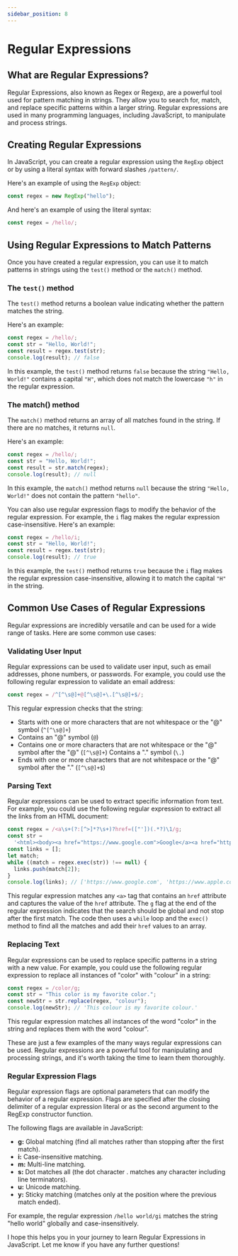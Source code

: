 ```yaml
---
sidebar_position: 8
---
```


# Regular Expressions

## What are Regular Expressions?

Regular Expressions, also known as Regex or Regexp, are a powerful tool used for pattern matching in strings. They allow you to search for, match, and replace specific patterns within a larger string. Regular expressions are used in many programming languages, including JavaScript, to manipulate and process strings.

## Creating Regular Expressions

In JavaScript, you can create a regular expression using the `RegExp` object or by using a literal syntax with forward slashes `/pattern/`.

Here's an example of using the `RegExp` object:

```js title="JavaScript"
const regex = new RegExp("hello");
```

And here's an example of using the literal syntax:

```js title="JavaScript"
const regex = /hello/;
```

## Using Regular Expressions to Match Patterns

Once you have created a regular expression, you can use it to match patterns in strings using the `test()` method or the `match()` method.

### The `test()` method

The `test()` method returns a boolean value indicating whether the pattern matches the string.

Here's an example:

```js title="JavaScript"
const regex = /hello/;
const str = "Hello, World!";
const result = regex.test(str);
console.log(result); // false
```

In this example, the `test()` method returns `false` because the string `"Hello, World!"` contains a capital `"H"`, which does not match the lowercase `"h"` in the regular expression.

### The match() method

The `match()` method returns an array of all matches found in the string. If there are no matches, it returns `null`.

Here's an example:

```js title="JavaScript"
const regex = /hello/;
const str = "Hello, World!";
const result = str.match(regex);
console.log(result); // null
```

In this example, the `match()` method returns `null` because the string `"Hello, World!"` does not contain the pattern `"hello"`.

You can also use regular expression flags to modify the behavior of the regular expression. For example, the `i` flag makes the regular expression case-insensitive. Here's an example:

```js title="JavaScript"
const regex = /hello/i;
const str = "Hello, World!";
const result = regex.test(str);
console.log(result); // true
```

In this example, the `test()` method returns `true` because the `i` flag makes the regular expression case-insensitive, allowing it to match the capital `"H"` in the string.

## Common Use Cases of Regular Expressions

Regular expressions are incredibly versatile and can be used for a wide range of tasks. Here are some common use cases:

### Validating User Input

Regular expressions can be used to validate user input, such as email addresses, phone numbers, or passwords. For example, you could use the following regular expression to validate an email address:

```js title="JavaScript"
const regex = /^[^\s@]+@[^\s@]+\.[^\s@]+$/;
```

This regular expression checks that the string:

- Starts with one or more characters that are not whitespace or the "@" symbol (`^[^\s@]+`)
- Contains an "@" symbol (`@`)
- Contains one or more characters that are not whitespace or the "@" symbol after the "@" (`[^\s@]+`)
  Contains a "." symbol (`\.`)
- Ends with one or more characters that are not whitespace or the "@" symbol after the "." (`[^\s@]+$`)

### Parsing Text

Regular expressions can be used to extract specific information from text. For example, you could use the following regular expression to extract all the links from an HTML document:

```js title="JavaScript"
const regex = /<a\s+(?:[^>]*?\s+)?href=(["'])(.*?)\1/g;
const str =
  '<html><body><a href="https://www.google.com">Google</a><a href="https://www.apple.com">Apple</a></body></html>';
const links = [];
let match;
while ((match = regex.exec(str)) !== null) {
  links.push(match[2]);
}
console.log(links); // ['https://www.google.com', 'https://www.apple.com']
```

This regular expression matches any `<a>` tag that contains an `href` attribute and captures the value of the `href` attribute. The `g` flag at the end of the regular expression indicates that the search should be global and not stop after the first match. The code then uses a `while` loop and the `exec()` method to find all the matches and add their `href` values to an array.

### Replacing Text

Regular expressions can be used to replace specific patterns in a string with a new value. For example, you could use the following regular expression to replace all instances of "color" with "colour" in a string:

```js title="JavaScript"
const regex = /color/g;
const str = "This color is my favorite color.";
const newStr = str.replace(regex, "colour");
console.log(newStr); // 'This colour is my favorite colour.'
```

This regular expression matches all instances of the word "color" in the string and replaces them with the word "colour".

These are just a few examples of the many ways regular expressions can be used. Regular expressions are a powerful tool for manipulating and processing strings, and it's worth taking the time to learn them thoroughly.

### Regular Expression Flags

Regular expression flags are optional parameters that can modify the behavior of a regular expression. Flags are specified after the closing delimiter of a regular expression literal or as the second argument to the RegExp constructor function.

The following flags are available in JavaScript:

- **g:** Global matching (find all matches rather than stopping after the first match).
- **i:** Case-insensitive matching.
- **m:** Multi-line matching.
- **s:** Dot matches all (the dot character . matches any character including line terminators).
- **u:** Unicode matching.
- **y:** Sticky matching (matches only at the position where the previous match ended).

For example, the regular expression `/hello world/gi` matches the string "hello world" globally and case-insensitively.

I hope this helps you in your journey to learn Regular Expressions in JavaScript. Let me know if you have any further questions!
